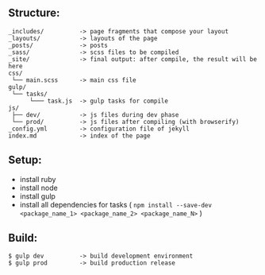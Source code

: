 ## Structure:

```
_includes/          -> page fragments that compose your layout
_layouts/           -> layouts of the page
_posts/             -> posts
_sass/              -> scss files to be compiled
_site/              -> final output: after compile, the result will be here
css/
 └── main.scss      -> main css file
gulp/
 └── tasks/
      └─── task.js  -> gulp tasks for compile
js/
 ├── dev/           -> js files during dev phase
 └── prod/          -> js files after compiling (with browserify)
_config.yml         -> configuration file of jekyll
index.md            -> index of the page

```

## Setup:

- install ruby
- install node
- install gulp
- install all dependencies for tasks ( `npm install --save-dev <package_name_1> <package_name_2> <package_name_N>` )

## Build:

```
$ gulp dev          -> build development environment
$ gulp prod         -> build production release

```